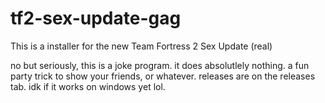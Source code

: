 # tf2-sex-update-gag
This is a installer for the new Team Fortress 2 Sex Update (real)

no but seriously, this is a joke program. it does absolutlely nothing.
a fun party trick to show your friends, or whatever. releases are on the releases tab. idk if it works on windows yet lol.
